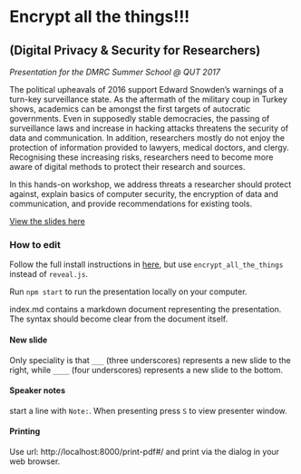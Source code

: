 # Encrypt all the things!!!

## (Digital Privacy & Security for Researchers)

*Presentation for the DMRC Summer School @ QUT 2017*


The political upheavals of 2016 support Edward Snowden’s warnings of a turn-key surveillance state. As the aftermath of the military coup in Turkey shows, academics can be amongst the first targets of autocratic governments. Even in supposedly stable democracies, the passing of surveillance laws and increase in hacking attacks threatens the security of data and communication. In addition, researchers mostly do not enjoy the protection of information provided to lawyers, medical doctors, and clergy. Recognising these increasing risks, researchers need to become more aware of digital methods to protect their research and sources.

In this hands-on workshop, we address threats a researcher should protect against, explain basics of computer security, the encryption of data and communication, and provide recommendations for existing tools.

[View the slides here](https://qut-dmrc.github.io/encrypt_all_the_things)

### How to edit

Follow the full install instructions in [here](README_reveal.js.md#full-setup), but use `encrypt_all_the_things` instead of `reveal.js`.

Run `npm start` to run the presentation locally on your computer.

index.md contains a markdown document representing the presentation. The syntax should become clear from the document itself.

#### New slide

Only speciality is that `___` (three underscores) represents a new slide to the right, while `____` (four underscores) represents a new slide to the bottom.

#### Speaker notes

start a line with `Note:`. When presenting press `S` to view presenter window.

#### Printing

Use url: http://localhost:8000/print-pdf#/ and print via the dialog in your web browser.
